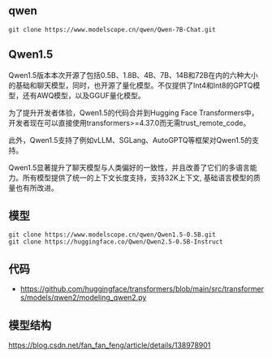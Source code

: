 

## qwen

```
git clone https://www.modelscope.cn/qwen/Qwen-7B-Chat.git
```


## Qwen1.5

Qwen1.5版本本次开源了包括0.5B、1.8B、4B、7B、14B和72B在内的六种大小的基础和聊天模型，同时，也开源了量化模型。不仅提供了Int4和Int8的GPTQ模型，还有AWQ模型，以及GGUF量化模型。

为了提升开发者体验，Qwen1.5的代码合并到Hugging Face Transformers中，开发者现在可以直接使用transformers>=4.37.0而无需trust_remote_code。

此外，Qwen1.5支持了例如vLLM、SGLang、AutoGPTQ等框架对Qwen1.5的支持。

Qwen1.5显著提升了聊天模型与人类偏好的一致性，并且改善了它们的多语言能力。所有模型提供了统一的上下文长度支持，支持32K上下文, 基础语言模型的质量也有所改进。



## 模型

```
git clone https://www.modelscope.cn/qwen/Qwen1.5-0.5B.git
git clone https://huggingface.co/Qwen/Qwen2.5-0.5B-Instruct
```



## 代码

- https://github.com/huggingface/transformers/blob/main/src/transformers/models/qwen2/modeling_qwen2.py



## 模型结构


https://blog.csdn.net/fan_fan_feng/article/details/138978901
